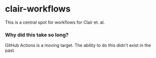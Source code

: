 # clair-workflows

This is a central spot for workflows for Clair et. al.

### Why did this take so long?

GitHub Actions is a moving target. The ability to do this didn't exist in the past.
